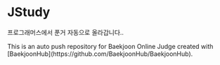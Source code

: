 # JStudy

프로그래머스에서 푼거 자동으로 올라갑니다..
<p>This is an auto push repository for Baekjoon Online Judge created with [BaekjoonHub](https://github.com/BaekjoonHub/BaekjoonHub).</p>
